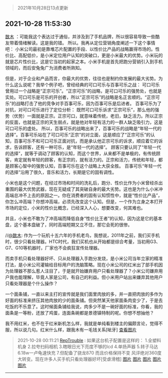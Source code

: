 > 2021年10月28日13点更新
<link rel="stylesheet" href="https://cdn.jsdelivr.net/gh/taotie6/sampleJSON@main/css/photo_show.css">
<meta name="referrer" content="no-referrer" />


 ## 2021-10-28 11:53:30 

 [㪚木](https://www.coolapk.com/feed/31012586?shareKey=ZTQzMzYxZjdiZTMxNjE3YTJlMjM~) ：可能我这个表达过于通俗，并涉及到了手机品牌，所以很容易导致一些酷友带着情绪解读。这是我的错。
所以。我再从定位营销角度阐述一下这个事情吧：
小米公司最初是靠堆芯片配置的手段、以性价比产品的战略赢得市场的。性价比、高配低价，是小米定位用户认知的突破口，更是小米最大的优势<!--break-->。小米玩的就是芯片性价比，这是它当初的起家之本。小米手机是首先把跑分营销引入到手机领域的，而后安兔兔广为消费者所熟知。

但是，对于企业和产品而言，你最大的优势，往往也是制约你发展的最大劣势。为什么这么说呢？我举个例子吧，曾经经典的可口可乐与百事可乐之战：
可口可乐曾用过一个战略是“正宗可乐”。“正宗可乐”的战略，是可口可乐的强势处，也就是实处。可口可乐是可乐的开创者，所以“正宗可乐”的战略是名正言顺的。“正宗可乐”的战略打击了他的竞争对手百事可乐，因为百事可乐是后进者。
百事可乐为了对抗，对可口可乐进行了定位分析：
既然可口可乐诉求“正宗可乐”，那么他的强势（优势）一面就是正宗。正宗可口，就意味着传统，老旧，缺乏活力。所以正宗的反面，也就是正宗的天生弱点，就是他对年轻有活力的一群人缺乏吸引力，这是可口可乐的虚处。
所以，百事可乐的战略出来了，百事可乐的战略是“年轻一代的选择”。百事可乐站在了可口可乐“正宗”的对立面，这是顺应了“正宗可乐”的认知，百事可乐不和可口可乐正面对抗，而是承认他正宗可乐的诉求，顺应着它的诉求，告诉顾客，还有一种可乐，是“年轻一代的选择”。
顾客只要认同了“年轻一代的选择”，就等于调动了顾客的认知，而这个世界，从来都不是单极的，有传统顾客，肯定就有年轻的顾客，有正宗的，就有活力的。正宗和活力，传统和年轻，都是顾客心智中的强势认知，百事可乐在这个战略上大获全胜。
百事可乐“年轻一代的选择”沿用了很久，音乐和活力，长期是它的固有调性。

小米也是这个问题，在经过市场和时间的洗礼后，跑分、性价比作为小米曾经杀出重围的最大优势武器，现在无疑成了其突破自身的最大劣势。这也是为什么小米冲高端总冲不上去的原因之一。你在消费者的固有认知惯性中，就是“性价比产品”，你怎么冲高端？你想冲高端，必须先改变这个认知。但是，一个作为立身之本打开市场的定位，小米的性价比概念，已经深入人心，想要改变，何其难也。

并且，小米也不敢为了冲高端而降低自身“性价比王者”的认知，因为这是它的基本盘，这个基本盘破了，同时高端短期又立不住，那它会死的很惨。

//<a class="feed-link-uname" href="/u/㪚木">@㪚木</a>: 作为一个玩机十五六年的手机老鸟，我想说，2011年之前，我们买手机时，很少只看处理器。HTC时代，我们买机也从开始都是综合考量，当初用G3、G7、G10等机器时，厂家也不会疯狂宣传处理器。

而卖手机只看处理器好坏、只从处理器入手跑分发烧，是小米公司当年立家的精准打法，是小米公司灌输给目标用户的洗脑策略。现在小米公司的红米出了部手机因为处理器不那么惹人注目了，于是就开始嫌弃用户只看处理器了？小米公司嫌弃用户我也能理解，毕竟人家是公司，有自己的利益。但小米用户站出来嫌弃其他用户只看处理器是个什么操作？

一个面条铺，一直以来主打的宣传就是我们面里肉放的多，并一直把肉放的多作为好面的标准来挤压其他肉放的少的面条铺。但突然某天他家面条肉变少了，于是去吃饭的不乐意了。这时候面条铺给我说，肉多少不是一碗好面的标准，你看，我的面条是一等粉，还放了鸡蛋，连面条碗都是景德镇特制的呢。你想不想抽他？

我不用红米，也不在于红米新机怎么样，我就是单纯看到楼主的偏颇言论，觉得不服，所以说几句。红米什么样，跟我木有一毛钱关系[呲牙]  <a class="feed-forward-pic" href="http://image.coolapk.com/feed/2021/0604/09/3142203_cc75c90b_1482_4911@300x300.gif">查看图片</a> 

<div class="album">
</div>

> 2021-10-28 00:11:21 
> [RepTrouble](https://www.coolapk.com/feed/31004203?shareKey=MzZmZmE4MjA1ZGE4NjE3YTJlMjM~) : 如果这台机子配置是这样的： 1.全塑料机身 2.拉夸扫码相机 3.瞎眼日光下亮度不够的lcd 4.单扬声器 5.转子马达 6.18w一卢龟速快充 7.但配备了骁龙870 而且价格保持不变 风评绝对360度大转变。现在许多人买手机只看处理器好坏[受虐滑稽] 
[图片](http://image.coolapk.com/feed/2021/1028/00/1005129_1ea0b2a3_1080_3047@512x512.jpeg)
[图片](http://image.coolapk.com/feed/2021/1028/00/1005129_cfdefea6_1080_3049@512x512.jpeg)
[图片](http://image.coolapk.com/feed/2021/1028/00/1005129_6fd8d946_1337_9504@1080x1440.jpeg)
[图片](http://image.coolapk.com/feed/2021/1028/00/1005129_b53e21dd_1337_9506@1080x1440.jpeg)
[图片](http://image.coolapk.com/feed/2021/1024/05/2202379_7d1af0ba_3235_5844@1080x1440.jpeg)

 ------- 

